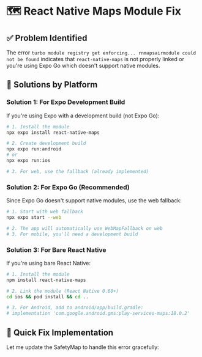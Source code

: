 # 🗺️ React Native Maps Module Fix

## ✅ Problem Identified

The error `turbo module registry get enforcing... rnmapsairmodule could not be found` indicates that `react-native-maps` is not properly linked or you're using Expo Go which doesn't support native modules.

## 🔧 Solutions by Platform

### **Solution 1: For Expo Development Build**

If you're using Expo with a development build (not Expo Go):

```bash
# 1. Install the module
npx expo install react-native-maps

# 2. Create development build
npx expo run:android
# or
npx expo run:ios

# 3. For web, use the fallback (already implemented)
```

### **Solution 2: For Expo Go (Recommended)**

Since Expo Go doesn't support native modules, use the web fallback:

```bash
# 1. Start with web fallback
npx expo start --web

# 2. The app will automatically use WebMapFallback on web
# 3. For mobile, you'll need a development build
```

### **Solution 3: For Bare React Native**

If you're using bare React Native:

```bash
# 1. Install the module
npm install react-native-maps

# 2. Link the module (React Native 0.60+)
cd ios && pod install && cd ..

# 3. For Android, add to android/app/build.gradle:
# implementation 'com.google.android.gms:play-services-maps:18.0.2'
```

## 🚀 Quick Fix Implementation

Let me update the SafetyMap to handle this error gracefully:









